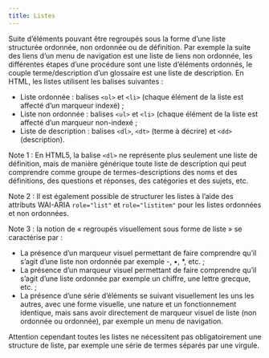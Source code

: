```yaml
---
title: Listes 
---
```


Suite d’éléments pouvant être regroupés sous la forme d’une liste structurée
ordonnée, non ordonnée ou de définition. Par exemple la suite des liens d’un
menu de navigation est une liste de liens non ordonnée, les différentes étapes
d’une procédure sont une liste d’éléments ordonnés, le couple
terme/description d’un glossaire est une liste de description. En HTML, les
listes utilisent les balises suivantes :
* Liste ordonnée : balises `<ol>` et `<li>` (chaque élément de la liste est affecté d’un marqueur indexé) ; 
* Liste non ordonnée : balises `<ul>` et `<li>` (chaque élément de la liste est affecté d’un marqueur non-indexé ; 
* Liste de description : balises `<dl>`, `<dt>` (terme à décrire) et `<dd>` (description). 

Note 1 : En HTML5, la balise `<dl>` ne représente plus seulement une liste de
définition, mais de manière générique toute liste de description qui peut
comprendre comme groupe de termes-descriptions des noms et des définitions,
des questions et réponses, des catégories et des sujets, etc.

Note 2 : Il est également possible de structurer les listes à l’aide des
attributs WAI-ARIA `role="list"` et `role="listitem"` pour les listes
ordonnées et non ordonnées.

Note 3 : la notion de « regroupés visuellement sous forme de liste » se
caractérise par :
* La présence d’un marqueur visuel permettant de faire comprendre qu’il s’agit d’une liste non ordonnée par exemple -, •, *, etc. ;
* La présence d’un marqueur visuel permettant de faire comprendre qu’il s’agit d’une liste ordonnée par exemple un chiffre, une lettre grecque, etc. ;
* La présence d’une série d’éléments se suivant visuellement les uns les autres, avec une forme visuelle, une nature et un fonctionnement identique, mais sans avoir directement de marqueur visuel de liste (non ordonnée ou ordonnée), par exemple un menu de navigation.

Attention cependant toutes les listes ne nécessitent pas obligatoirement une
structure de liste, par exemple une série de termes séparés par une virgule.

